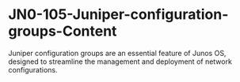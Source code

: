 # JN0-105-Juniper-configuration-groups-Content
Juniper configuration groups are an essential feature of Junos OS, designed to streamline the management and deployment of network configurations. 

